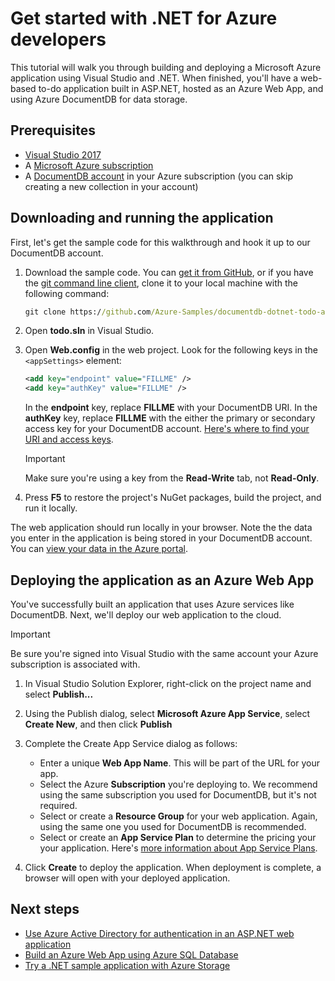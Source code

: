

# Get started with .NET for Azure developers

This tutorial will walk you through building and deploying a Microsoft Azure application using Visual Studio and .NET.  When finished, you'll have a web-based to-do application built in ASP.NET, hosted as an Azure Web App, and using Azure DocumentDB for data storage.

## Prerequisites

* [Visual Studio 2017](https://www.visualstudio.com/downloads/)
* A [Microsoft Azure subscription](https://azure.microsoft.com/free/)
* A [DocumentDB account](/azure/documentdb/documentdb-create-account) in your Azure subscription (you can skip creating a new collection in your account)

## Downloading and running the application

First, let's get the sample code for this walkthrough and hook it up to our DocumentDB account.

1. Download the sample code.  You can [get it from GitHub](https://github.com/Azure-Samples/documentdb-dotnet-todo-app), or if you have the [git command line client](https://git-scm.com/), clone it to your local machine with the following command:

    ```cmd
    git clone https://github.com/Azure-Samples/documentdb-dotnet-todo-app
    ```

2. Open **todo.sln** in Visual Studio.

3. Open **Web.config** in the web project.  Look for the following keys in the `<appSettings>` element:

    ```xml
    <add key="endpoint" value="FILLME" />
    <add key="authKey" value="FILLME" />
    ```

    In the **endpoint** key, replace **FILLME** with your DocumentDB URI.  In the **authKey** key, replace **FILLME** with the either the primary or secondary access key for your DocumentDB account.  [Here's where to find your URI and access keys](/azure/documentdb/documentdb-manage-account#a-idkeysaview-copy-and-regenerate-access-keys).

    > [!IMPORTANT]
    > Make sure you're using a key from the **Read-Write** tab, not **Read-Only**.

4. Press **F5** to restore the project's NuGet packages, build the project, and run it locally.

The web application should run locally in your browser.  Note the the data you enter in the application is being stored in your DocumentDB account.  You can [view your data in the Azure portal](https://docs.microsoft.com/en-us/azure/documentdb/documentdb-view-json-document-explorer).

## Deploying the application as an Azure Web App

You've successfully built an application that uses Azure services like DocumentDB.  Next, we'll deploy our web application to the cloud.

> [!IMPORTANT]
> Be sure you're signed into Visual Studio with the same account your Azure subscription is associated with.

1. In Visual Studio Solution Explorer, right-click on the project name and select **Publish...**

2. Using the Publish dialog, select **Microsoft Azure App Service**, select **Create New**, and then click **Publish**

3. Complete the Create App Service dialog as follows:

    * Enter a unique **Web App Name**.  This will be part of the URL for your app.
    * Select the Azure **Subscription** you're deploying to.  We recommend using the same subscription you used for DocumentDB, but it's not required.
    * Select or create a **Resource Group** for your web application. Again, using the same one you used for DocumentDB is recommended.
    * Select or create an **App Service Plan** to determine the pricing your your application.  Here's [more information about App Service Plans](/azure/app-service/azure-web-sites-web-hosting-plans-in-depth-overview).

4. Click **Create** to deploy the application.  When deployment is complete, a browser will open with your deployed application.

## Next steps

* [Use Azure Active Directory for authentication in an ASP.NET web application](/azure/active-directory/develop/active-directory-devquickstarts-webapp-dotnet)
* [Build an Azure Web App using Azure SQL Database](/azure/app-service-web/web-sites-dotnet-get-started)
* [Try a .NET sample application with Azure Storage](/azure/storage/storage-samples-dotnet)


